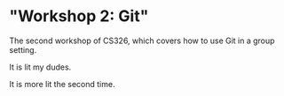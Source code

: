 # "Workshop 2: Git"

The second workshop of CS326, which covers how to use Git in a group setting.

It is lit my dudes.

It is more lit the second time.
